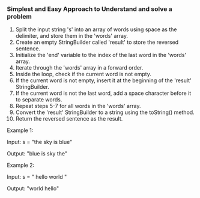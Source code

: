 ### Simplest and Easy Approach to Understand and solve a problem

1. Split the input string 's' into an array of words using space as the delimiter, and store them in the 'words' array.
2. Create an empty StringBuilder called 'result' to store the reversed sentence.
3. Initialize the 'end' variable to the index of the last word in the 'words' array.
4. Iterate through the 'words' array in a forward order.
5. Inside the loop, check if the current word is not empty.
6. If the current word is not empty, insert it at the beginning of the 'result' StringBuilder.
7. If the current word is not the last word, add a space character before it to separate words.
8. Repeat steps 5-7 for all words in the 'words' array.
9. Convert the 'result' StringBuilder to a string using the toString() method.
10. Return the reversed sentence as the result.

Example 1:

Input: s = "the sky is blue"

Output: "blue is sky the"

Example 2:

Input: s = "  hello world  "

Output: "world hello"
